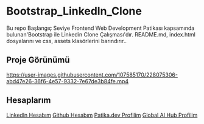 # Bootstrap_Linkedln_Clone

Bu repo Başlangıç Seviye Frontend Web Development Patikası kapsamında bulunan'Bootstrap ile Linkedin Clone Çalışması'dır. 
README.md, index.html dosyalarını ve css, assets klasörlerini barındırır..


## Proje Görünümü

https://user-images.githubusercontent.com/107585170/228075306-abd47e26-36f6-4e57-9332-7e67de3b84fe.mp4


## Hesaplarım

[Linkedln Hesabım](https://www.linkedin.com/in/merve-cirak)
[Github Hesabım](https://www.kodluyoruz.org/)
[Patika.dev Profilim](https://app.patika.dev/mervecirak)
[Global AI Hub Profilim](https://globalaihub.com/members/mervecirak/courses/certificates)

